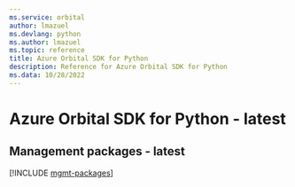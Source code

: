 ```yaml
---
ms.service: orbital
author: lmazuel
ms.devlang: python
ms.author: lmazuel
ms.topic: reference
title: Azure Orbital SDK for Python
description: Reference for Azure Orbital SDK for Python
ms.data: 10/28/2022
---
```

# Azure Orbital SDK for Python - latest

## Management packages - latest
[!INCLUDE [mgmt-packages](orbital-mgmt-index.md)]